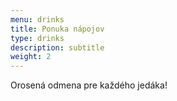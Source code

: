 ```yaml
---
menu: drinks
title: Ponuka nápojov
type: drinks
description: subtitle
weight: 2
---
```

<p class="lead text-center drinks">Orosená odmena pre každého jedáka!</p>